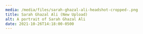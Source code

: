```yaml
---
media: /media/files/sarah-ghazal-ali-headshot-cropped-.png
title: Sarah Ghazal Ali (New Upload)
alt: A portrait of Sarah Ghazal Ali
date: 2021-10-26T14:18:00-0500
---
```

